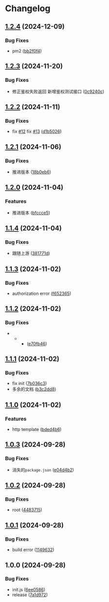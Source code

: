 # Changelog

## [1.2.4](https://github.com/KarinJS/puppeteer/compare/v1.2.3...v1.2.4) (2024-12-09)


### Bug Fixes

* pm2 ([bb2f0f4](https://github.com/KarinJS/puppeteer/commit/bb2f0f4e43eafadfb0210cc316331e9c128f0bfa))

## [1.2.3](https://github.com/KarinJS/puppeteer/compare/v1.2.2...v1.2.3) (2024-11-20)


### Bug Fixes

* 修正鉴权失败返回 新增鉴权测试接口 ([0c9240c](https://github.com/KarinJS/puppeteer/commit/0c9240cd25e9d8cebeb18495cbfb676734a22a14))

## [1.2.2](https://github.com/KarinJS/puppeteer/compare/v1.2.1...v1.2.2) (2024-11-11)


### Bug Fixes

* fix [#12](https://github.com/KarinJS/puppeteer/issues/12) fix [#13](https://github.com/KarinJS/puppeteer/issues/13) ([d1b5026](https://github.com/KarinJS/puppeteer/commit/d1b50260d6dba5dc3f1df008b83eb4ea56a207d1))

## [1.2.1](https://github.com/KarinJS/puppeteer/compare/v1.2.0...v1.2.1) (2024-11-06)


### Bug Fixes

* 推进版本 ([18b0eb6](https://github.com/KarinJS/puppeteer/commit/18b0eb629da532b40ad395b9f975cb54904bb936))

## [1.2.0](https://github.com/KarinJS/puppeteer/compare/v1.1.4...v1.2.0) (2024-11-04)


### Features

* 推进版本 ([bfccce5](https://github.com/KarinJS/puppeteer/commit/bfccce5cdce189b57e1d091aff54b6dd9723040d))

## [1.1.4](https://github.com/KarinJS/puppeteer/compare/v1.1.3...v1.1.4) (2024-11-04)


### Bug Fixes

* 跟随上游 ([381771d](https://github.com/KarinJS/puppeteer/commit/381771d7e4ec596419e46c1d463ee1f85174a0d9))

## [1.1.3](https://github.com/KarinJS/puppeteer/compare/v1.1.2...v1.1.3) (2024-11-02)


### Bug Fixes

* authorization error ([f652365](https://github.com/KarinJS/puppeteer/commit/f652365395f180e2682991c01efebaf9123005d3))

## [1.1.2](https://github.com/KarinJS/puppeteer/compare/v1.1.1...v1.1.2) (2024-11-02)


### Bug Fixes

* - - ([e70fb46](https://github.com/KarinJS/puppeteer/commit/e70fb4611a6523d3b5efe25b47a15a8d3b7724b7))

## [1.1.1](https://github.com/KarinJS/puppeteer/compare/v1.1.0...v1.1.1) (2024-11-02)


### Bug Fixes

* fix init ([7b036c3](https://github.com/KarinJS/puppeteer/commit/7b036c3b74e84b11b13fbd0681c3ccc74f85b8c1))
* 多余的文档 ([b3c2dd8](https://github.com/KarinJS/puppeteer/commit/b3c2dd848be2ac77b7c06e2111f51a582552531a))

## [1.1.0](https://github.com/KarinJS/puppeteer/compare/v1.0.3...v1.1.0) (2024-11-02)


### Features

* http template ([bded4b6](https://github.com/KarinJS/puppeteer/commit/bded4b605f7b496617c9e17b95fbca8226c1e0e6))

## [1.0.3](https://github.com/KarinJS/puppeteer/compare/v1.0.2...v1.0.3) (2024-09-28)


### Bug Fixes

* 消失的`package.json` ([e04d4b2](https://github.com/KarinJS/puppeteer/commit/e04d4b2073cea56c14d811b34f0fd6fe345bcd1a))

## [1.0.2](https://github.com/KarinJS/puppeteer/compare/v1.0.1...v1.0.2) (2024-09-28)


### Bug Fixes

* root ([4483715](https://github.com/KarinJS/puppeteer/commit/4483715862a7b8b730168ab69beab9dcffc7c21e))

## [1.0.1](https://github.com/KarinJS/puppeteer/compare/v1.0.0...v1.0.1) (2024-09-28)


### Bug Fixes

* build error ([1149632](https://github.com/KarinJS/puppeteer/commit/114963265916c43b7ca5d49a4aee53004983ae0d))

## 1.0.0 (2024-09-28)


### Bug Fixes

* init.js ([6ee0586](https://github.com/KarinJS/puppeteer/commit/6ee0586fedb6e573a3217310171906f1078611f1))
* release ([7a1d972](https://github.com/KarinJS/puppeteer/commit/7a1d97207b65a3a32a74c58c6eea70c922b99813))
